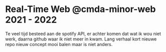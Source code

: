 # Real-Time Web @cmda-minor-web 2021 - 2022

Te veel tijd besteed aan de spotify API, er achter komen dat wat ik wou niet werk, daarna github waar ik niet meer in kwam. Lang verhaal kort nieuwe repo nieuw concept mooi balen maar is niet anders.
